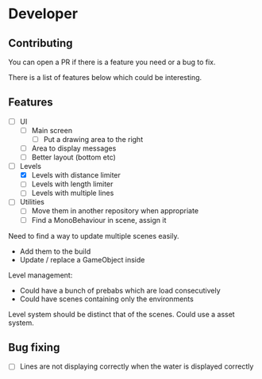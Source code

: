 # Developer

## Contributing

You can open a PR if there is a feature you need or a bug to fix.

There is a list of features below which could be interesting.

## Features

- [ ] UI
  - [ ] Main screen
    - [ ] Put a drawing area to the right
  - [ ] Area to display messages
  - [ ] Better layout (bottom etc)

- [ ] Levels
  - [x] Levels with distance limiter
  - [ ] Levels with length limiter
  - [ ] Levels with multiple lines 

- [ ] Utilities
  - [ ] Move them in another repository when appropriate
  - [ ] Find a MonoBehaviour in scene, assign it

Need to find a way to update multiple scenes easily.
- Add them to the build
- Update / replace a GameObject inside

Level management:
- Could have a bunch of prebabs which are load consecutively
- Could have scenes containing only the environments

Level system should be distinct that of the scenes.
Could use a asset system.

## Bug fixing

- [ ] Lines are not displaying correctly when the water is displayed correctly

